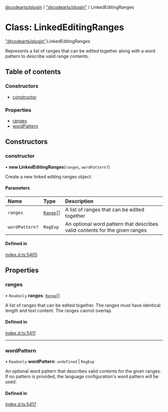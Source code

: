 [@codearts/plugin](../README.md) / ["@codearts/plugin"](../modules/_codearts_plugin_.md) / LinkedEditingRanges

# Class: LinkedEditingRanges

["@codearts/plugin"](../modules/_codearts_plugin_.md).LinkedEditingRanges

Represents a list of ranges that can be edited together along with a word pattern to describe valid range contents.

## Table of contents

### Constructors

- [constructor](codearts_plugin_.LinkedEditingRanges.md#constructor)

### Properties

- [ranges](codearts_plugin_.LinkedEditingRanges.md#ranges)
- [wordPattern](codearts_plugin_.LinkedEditingRanges.md#wordpattern)

## Constructors

### constructor

• **new LinkedEditingRanges**(`ranges`, `wordPattern?`)

Create a new linked editing ranges object.

#### Parameters

| Name | Type | Description |
| :------ | :------ | :------ |
| `ranges` | [`Range`](codearts_plugin_.Range.md)[] | A list of ranges that can be edited together |
| `wordPattern?` | `RegExp` | An optional word pattern that describes valid contents for the given ranges |

#### Defined in

[index.d.ts:5405](https://github.com/huaweicloud/cloudide-plugin-api/blob/4d28848/index.d.ts#L5405)

## Properties

### ranges

• `Readonly` **ranges**: [`Range`](codearts_plugin_.Range.md)[]

A list of ranges that can be edited together. The ranges must have
identical length and text content. The ranges cannot overlap.

#### Defined in

[index.d.ts:5411](https://github.com/huaweicloud/cloudide-plugin-api/blob/4d28848/index.d.ts#L5411)

___

### wordPattern

• `Readonly` **wordPattern**: `undefined` \| `RegExp`

An optional word pattern that describes valid contents for the given ranges.
If no pattern is provided, the language configuration's word pattern will be used.

#### Defined in

[index.d.ts:5417](https://github.com/huaweicloud/cloudide-plugin-api/blob/4d28848/index.d.ts#L5417)
